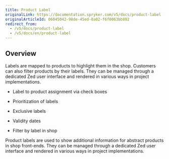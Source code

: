```yaml
---
title: Product Label
originalLink: https://documentation.spryker.com/v5/docs/product-label
originalArticleId: 06045042-98de-45ed-8a02-f6f0063bb882
redirect_from:
  - /v5/docs/product-label
  - /v5/docs/en/product-label
---
```


## Overview
Labels are mapped to products to highlight them in the shop. Customers can also filter products by their labels. They can be managed through a dedicated Zed user interface and rendered in various ways in project implementations.

- Label to product assignment via check boxes

- Prioritization of labels

- Exclusive labels

- Validity dates

- Filter by label in shop

Product labels are used to show additional information for abstract products in shop front-ends. They can be managed through a dedicated Zed user interface and rendered in various ways in project implementations.
